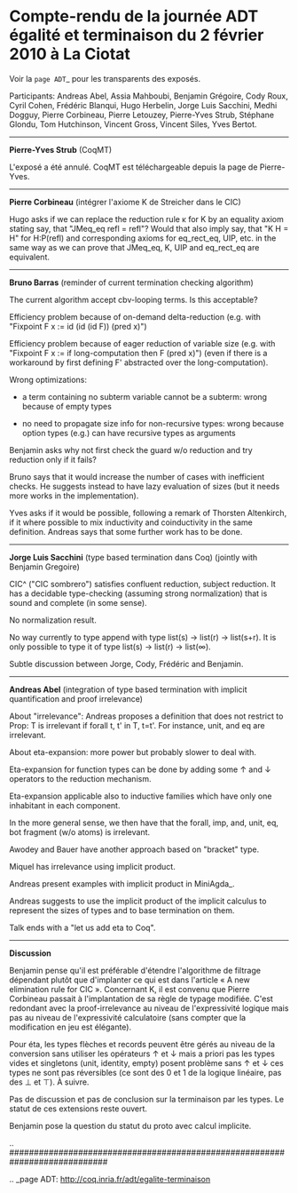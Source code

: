 Compte-rendu de la journée ADT égalité et terminaison du 2 février 2010 à La Ciotat
===================================================================================

Voir la `page ADT`_ pour les transparents des exposés.

Participants:  Andreas Abel, Assia Mahboubi, Benjamin Grégoire, Cody Roux, Cyril Cohen, Frédéric Blanqui, Hugo Herbelin, Jorge Luis Sacchini, Medhi Dogguy, Pierre Corbineau, Pierre Letouzey, Pierre-Yves Strub, Stéphane Glondu, Tom Hutchinson, Vincent Gross, Vincent Siles, Yves Bertot.

-------------------------

 **Pierre-Yves Strub** (CoqMT)

L'exposé a été annulé. CoqMT est téléchargeable depuis la page de Pierre-Yves.

-------------------------

 **Pierre Corbineau** (intégrer l'axiome K de Streicher dans le CIC)

Hugo asks if we can replace the reduction rule κ for K by an equality axiom stating say, that "JMeq_eq refl = refl"? Would that also imply say, that "K H = H" for H:P(refl) and corresponding axioms for eq_rect_eq, UIP, etc. in the same way as we can prove that JMeq_eq, K, UIP and eq_rect_eq are equivalent.

-------------------------

 **Bruno Barras** (reminder of current termination checking algorithm)

The current algorithm accept cbv-looping terms. Is this acceptable?

Efficiency problem because of on-demand delta-reduction (e.g. with "Fixpoint F x := id (id (id F)) (pred x)")

Efficiency problem because of eager reduction of variable size (e.g. with "Fixpoint F x := if long-computation then F (pred x)") (even if there is a workaround by first defining F' abstracted over the long-computation).

Wrong optimizations:

* a term containing no subterm variable cannot be a subterm: wrong because of empty types

* no need to propagate size info for non-recursive types: wrong because option types (e.g.) can have recursive types as arguments

Benjamin asks why not first check the guard w/o reduction and try reduction only if it fails?

Bruno says that it would increase the number of cases with inefficient checks. He suggests instead to have lazy evaluation of sizes (but it needs more works in the implementation).

Yves asks if it would be possible, following a remark of Thorsten Altenkirch, if it where possible to mix inductivity and coinductivity in the same definition. Andreas says that some further work has to be done.

-------------------------

 **Jorge Luis Sacchini** (type based termination dans Coq) (jointly with Benjamin Gregoire)

CIC^ ("CIC sombrero") satisfies confluent reduction, subject reduction. It has a decidable type-checking (assuming strong normalization) that is sound and complete (in some sense).

No normalization result.

No way currently to type append with type list(s) -> list(r) -> list(s+r). It is only possible to type it of type list(s) -> list(r) -> list(∞).

Subtle discussion between Jorge, Cody, Frédéric and Benjamin.

-------------------------

 **Andreas Abel** (integration of type based termination with implicit quantification and proof irrelevance)

About "irrelevance": Andreas proposes a definition that does not restrict to Prop: T is irrelevant if forall t, t' in T, t=t'. For instance, unit, and eq are irrelevant.

About eta-expansion: more power but probably slower to deal with.

Eta-expansion for function types can be done by adding some ↑ and ↓ operators to the reduction mechanism.

Eta-expansion applicable also to inductive families which have only one inhabitant in each component.

In the more general sense, we then have that the forall, imp, and, unit, eq, bot fragment (w/o atoms) is irrelevant.

Awodey and Bauer have another approach based on "bracket" type.

Miquel has irrelevance using implicit product.

Andreas present examples with implicit product in MiniAgda_.

Andreas suggests to use the implicit product of the implicit calculus to represent the sizes of types and to base termination on them.

Talk ends with a "let us add eta to Coq".

-------------------------

 **Discussion**

Benjamin pense qu'il est préférable d'étendre l'algorithme de filtrage dépendant plutôt que d'implanter ce qui est dans l'article « A new elimination rule for CIC ». Concernant K, il est convenu que Pierre Corbineau passait à l'implantation de sa règle de typage modifiée. C'est redondant avec la proof-irrelevance au niveau de l'expressivité logique mais pas au niveau de l'expressivité calculatoire (sans compter que la modification en jeu est élégante).

Pour éta, les types flèches et records peuvent être gérés au niveau de la conversion sans utiliser les opérateurs ↑ et ↓ mais a priori pas les types vides et singletons (unit, identity, empty) posent problème sans ↑ et ↓ ces types ne sont pas réversibles (ce sont des 0 et 1 de la logique linéaire, pas des ⊥ et ⊤). À suivre.

Pas de discussion et pas de conclusion sur la terminaison par les types. Le statut de ces extensions reste ouvert.

Benjamin pose la question du statut du proto avec calcul implicite.

.. ############################################################################

.. _page ADT: http://coq.inria.fr/adt/egalite-terminaison

